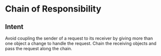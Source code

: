 # Chain of Responsibility

## Intent
Avoid coupling the sender of a request to its receiver by giving more than one object a change to handle the request. Chain the receiving objects and pass the request along the chain.